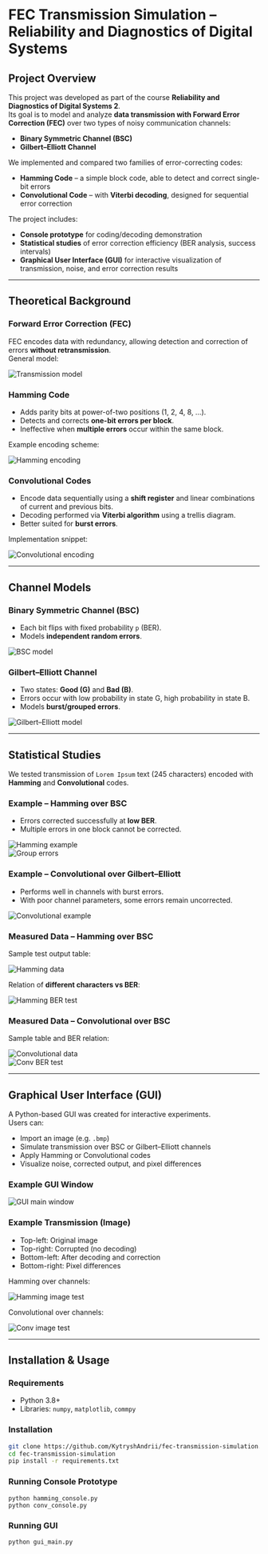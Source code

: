 # FEC Transmission Simulation – Reliability and Diagnostics of Digital Systems

## Project Overview
This project was developed as part of the course **Reliability and Diagnostics of Digital Systems 2**.  
Its goal is to model and analyze **data transmission with Forward Error Correction (FEC)** over two types of noisy communication channels:

- **Binary Symmetric Channel (BSC)**  
- **Gilbert–Elliott Channel**

We implemented and compared two families of error-correcting codes:

- **Hamming Code** – a simple block code, able to detect and correct single-bit errors  
- **Convolutional Code** – with **Viterbi decoding**, designed for sequential error correction  

The project includes:
- **Console prototype** for coding/decoding demonstration  
- **Statistical studies** of error correction efficiency (BER analysis, success intervals)  
- **Graphical User Interface (GUI)** for interactive visualization of transmission, noise, and error correction results  

---

## Theoretical Background

### Forward Error Correction (FEC)
FEC encodes data with redundancy, allowing detection and correction of errors **without retransmission**.  
General model:

![Transmission model](./ReadmePhotos/model.png)

### Hamming Code
- Adds parity bits at power-of-two positions (1, 2, 4, 8, …).  
- Detects and corrects **one-bit errors per block**.  
- Ineffective when **multiple errors** occur within the same block.  

Example encoding scheme:

![Hamming encoding](./ReadmePhotos/hamming_encode.png)

### Convolutional Codes
- Encode data sequentially using a **shift register** and linear combinations of current and previous bits.  
- Decoding performed via **Viterbi algorithm** using a trellis diagram.  
- Better suited for **burst errors**.  

Implementation snippet:

![Convolutional encoding](./ReadmePhotos/conv_encode.png)  

---

## Channel Models

### Binary Symmetric Channel (BSC)
- Each bit flips with fixed probability `p` (BER).  
- Models **independent random errors**.  

![BSC model](./ReadmePhotos/BSC.png)

### Gilbert–Elliott Channel
- Two states: **Good (G)** and **Bad (B)**.  
- Errors occur with low probability in state G, high probability in state B.  
- Models **burst/grouped errors**.  

![Gilbert–Elliott model](./ReadmePhotos/Gilbert-Elliot.png)

---

## Statistical Studies

We tested transmission of `Lorem Ipsum` text (245 characters) encoded with **Hamming** and **Convolutional** codes.

### Example – Hamming over BSC
- Errors corrected successfully at **low BER**.  
- Multiple errors in one block cannot be corrected.  

![Hamming example](./ReadmePhotos/hamming_working_example_1.png)  
![Group errors](./ReadmePhotos/hamming_working_example_group_error_1.png)

### Example – Convolutional over Gilbert–Elliott
- Performs well in channels with burst errors.  
- With poor channel parameters, some errors remain uncorrected.  

![Convolutional example](./ReadmePhotos/conv_working_example_1.png)

### Measured Data – Hamming over BSC
Sample test output table:

![Hamming data](./ReadmePhotos/Hamming_BSC_data.png)

Relation of **different characters vs BER**:

![Hamming BER test](./ReadmePhotos/Hamming_BSC_TEST1.png)

### Measured Data – Convolutional over BSC
Sample table and BER relation:

![Convolutional data](./ReadmePhotos/CONVOLUTIONAL_BSC_TABLE_Example.png)  
![Conv BER test](./ReadmePhotos/CONVOLUTIONAL_BSC_TEST1.png)

---

## Graphical User Interface (GUI)

A Python-based GUI was created for interactive experiments.  
Users can:  
- Import an image (e.g. `.bmp`)  
- Simulate transmission over BSC or Gilbert–Elliott channels  
- Apply Hamming or Convolutional codes  
- Visualize noise, corrected output, and pixel differences  

### Example GUI Window
![GUI main window](./ReadmePhotos/GUI_MAIN.png)

### Example Transmission (Image)
- Top-left: Original image  
- Top-right: Corrupted (no decoding)  
- Bottom-left: After decoding and correction  
- Bottom-right: Pixel differences  

Hamming over channels:

![Hamming image test](./ReadmePhotos/HAMMING-L-BSC-R-GILELIT.png)  

Convolutional over channels:

![Conv image test](./ReadmePhotos/CONVOLUTIONAL-L-BSC-R-GILELIT.png)  

---

## Installation & Usage

### Requirements
- Python 3.8+  
- Libraries: `numpy`, `matplotlib`, `commpy`  

### Installation
```bash
git clone https://github.com/KytryshAndrii/fec-transmission-simulation.git
cd fec-transmission-simulation
pip install -r requirements.txt
```

### Running Console Prototype
```
python hamming_console.py
python conv_console.py
```

### Running GUI
```
python gui_main.py
```
